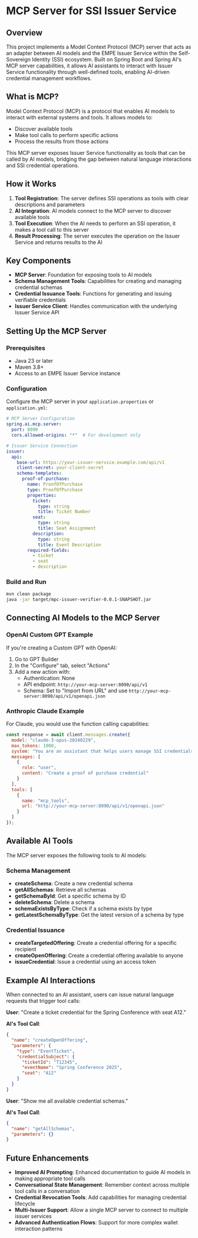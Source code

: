 # MCP Server for SSI Issuer Service

## Overview

This project implements a Model Context Protocol (MCP) server that acts as an adapter between AI models and the EMPE Issuer Service within the Self-Sovereign Identity (SSI) ecosystem. Built on Spring Boot and Spring AI's MCP server capabilities, it allows AI assistants to interact with Issuer Service functionality through well-defined tools, enabling AI-driven credential management workflows.

## What is MCP?

Model Context Protocol (MCP) is a protocol that enables AI models to interact with external systems and tools. It allows models to:

- Discover available tools
- Make tool calls to perform specific actions
- Process the results from those actions

This MCP server exposes Issuer Service functionality as tools that can be called by AI models, bridging the gap between natural language interactions and SSI credential operations.

## How it Works

1. **Tool Registration**: The server defines SSI operations as tools with clear descriptions and parameters
2. **AI Integration**: AI models connect to the MCP server to discover available tools
3. **Tool Execution**: When the AI needs to perform an SSI operation, it makes a tool call to this server
4. **Result Processing**: The server executes the operation on the Issuer Service and returns results to the AI

## Key Components

- **MCP Server**: Foundation for exposing tools to AI models
- **Schema Management Tools**: Capabilities for creating and managing credential schemas
- **Credential Issuance Tools**: Functions for generating and issuing verifiable credentials
- **Issuer Service Client**: Handles communication with the underlying Issuer Service API

## Setting Up the MCP Server

### Prerequisites
- Java 23 or later
- Maven 3.8+
- Access to an EMPE Issuer Service instance

### Configuration

Configure the MCP server in your `application.properties` or `application.yml`:

```yaml
# MCP Server Configuration
spring.ai.mcp.server:
  port: 8090
  cors.allowed-origins: "*"  # For development only

# Issuer Service Connection
issuer:
  api:
    base-url: https://your-issuer-service.example.com/api/v1
    client-secret: your-client-secret
    schema-templates:
      proof-of-purchase:
        name: ProofOfPurchase
        type: ProofOfPurchase
        properties:
          ticket:
            type: string
            title: Ticket Number
          seat:
            type: string
            title: Seat Assignment
          description:
            type: string
            title: Event Description
        required-fields:
          - ticket
          - seat
          - description
```

### Build and Run
```bash
mvn clean package
java -jar target/mpc-issuer-verifier-0.0.1-SNAPSHOT.jar
```

## Connecting AI Models to the MCP Server

### OpenAI Custom GPT Example
If you're creating a Custom GPT with OpenAI:

1. Go to GPT Builder
2. In the "Configure" tab, select "Actions"
3. Add a new action with:
   - Authentication: None
   - API endpoint: `http://your-mcp-server:8090/api/v1`
   - Schema: Set to "Import from URL" and use `http://your-mcp-server:8090/api/v1/openapi.json`

### Anthropic Claude Example
For Claude, you would use the function calling capabilities:

```javascript
const response = await client.messages.create({
  model: "claude-3-opus-20240229",
  max_tokens: 1000,
  system: "You are an assistant that helps users manage SSI credentials.",
  messages: [
    {
      role: "user",
      content: "Create a proof of purchase credential"
    }
  ],
  tools: [
    {
      name: "mcp_tools",
      url: "http://your-mcp-server:8090/api/v1/openapi.json"
    }
  ]
});
```

## Available AI Tools

The MCP server exposes the following tools to AI models:

### Schema Management
- **createSchema**: Create a new credential schema
- **getAllSchemas**: Retrieve all schemas
- **getSchemaById**: Get a specific schema by ID
- **deleteSchema**: Delete a schema
- **schemaExistsByType**: Check if a schema exists by type
- **getLatestSchemaByType**: Get the latest version of a schema by type

### Credential Issuance
- **createTargetedOffering**: Create a credential offering for a specific recipient
- **createOpenOffering**: Create a credential offering available to anyone
- **issueCredential**: Issue a credential using an access token

## Example AI Interactions

When connected to an AI assistant, users can issue natural language requests that trigger tool calls:

**User**: "Create a ticket credential for the Spring Conference with seat A12."

**AI's Tool Call**:
```json
{
  "name": "createOpenOffering",
  "parameters": {
    "type": "EventTicket",
    "credentialSubject": {
      "ticketId": "T12345",
      "eventName": "Spring Conference 2025",
      "seat": "A12"
    }
  }
}
```

**User**: "Show me all available credential schemas."

**AI's Tool Call**:
```json
{
  "name": "getAllSchemas",
  "parameters": {}
}
```

## Future Enhancements

- **Improved AI Prompting**: Enhanced documentation to guide AI models in making appropriate tool calls
- **Conversational State Management**: Remember context across multiple tool calls in a conversation
- **Credential Revocation Tools**: Add capabilities for managing credential lifecycle
- **Multi-Issuer Support**: Allow a single MCP server to connect to multiple issuer services
- **Advanced Authentication Flows**: Support for more complex wallet interaction patterns
